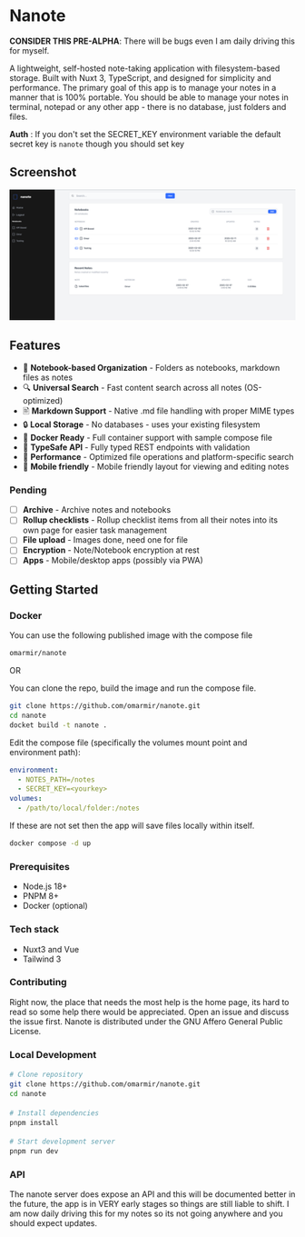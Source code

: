 # Nanote

**CONSIDER THIS PRE-ALPHA**: There will be bugs even I am daily driving this for myself.

A lightweight, self-hosted note-taking application with filesystem-based storage. Built with Nuxt 3, TypeScript, and designed for simplicity and performance. The primary goal of this app is to manage your notes in a manner that is 100% portable. You should be able to manage your notes in terminal, notepad or any other app - there is no database, just folders and files.

**Auth** : If you don't set the SECRET_KEY environment variable the default secret key is `nanote` though you should set key

## Screenshot

![Screenshot](/screenshot.png?raw=true 'Nanote screenshot')

## Features

- 📂 **Notebook-based Organization** - Folders as notebooks, markdown files as notes
- 🔍 **Universal Search** - Fast content search across all notes (OS-optimized)
- 🖹 **Markdown Support** - Native .md file handling with proper MIME types
- 🔒 **Local Storage** - No databases - uses your existing filesystem
- 🐳 **Docker Ready** - Full container support with sample compose file
- 🔧 **TypeSafe API** - Fully typed REST endpoints with validation
- 🚀 **Performance** - Optimized file operations and platform-specific search
- 📱 **Mobile friendly** - Mobile friendly layout for viewing and editing notes

### Pending

- [ ] **Archive** - Archive notes and notebooks
- [ ] **Rollup checklists** - Rollup checklist items from all their notes into its own page for easier task management
- [ ] **File upload** - Images done, need one for file
- [ ] **Encryption** - Note/Notebook encryption at rest
- [ ] **Apps** - Mobile/desktop apps (possibly via PWA)

## Getting Started

### Docker

You can use the following published image with the compose file

```bash
omarmir/nanote
```

OR

You can clone the repo, build the image and run the compose file.

```bash
git clone https://github.com/omarmir/nanote.git
cd nanote
docket build -t nanote .
```

Edit the compose file (specifically the volumes mount point and environment path):

```yml
environment:
  - NOTES_PATH=/notes
  - SECRET_KEY=<yourkey>
volumes:
  - /path/to/local/folder:/notes
```

If these are not set then the app will save files locally within itself.

```bash
docker compose -d up
```

### Prerequisites

- Node.js 18+
- PNPM 8+
- Docker (optional)

### Tech stack

- Nuxt3 and Vue
- Tailwind 3

### Contributing

Right now, the place that needs the most help is the home page, its hard to read so some help there would be appreciated. Open an issue and discuss the issue first. Nanote is distributed under the GNU Affero General Public License.

### Local Development

```bash
# Clone repository
git clone https://github.com/omarmir/nanote.git
cd nanote

# Install dependencies
pnpm install

# Start development server
pnpm run dev
```

### API

The nanote server does expose an API and this will be documented better in the future, the app is in VERY early stages so things are still liable to shift. I am now daily driving this for my notes so its not going anywhere and you should expect updates.
